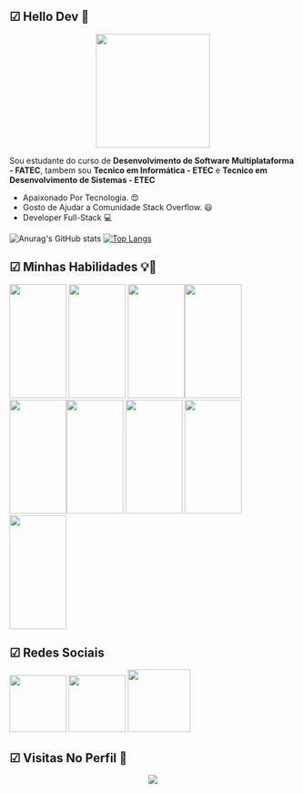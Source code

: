 ## ☑ Hello Dev 👊
<p align="center">
<img width="200px" src="https://i.pinimg.com/originals/26/6f/4e/266f4e921360ef518df4dd7e95a2b922.gif"></p>

Sou estudante do curso de **Desenvolvimento de Software Multiplataforma - FATEC**, tambem sou **Tecnico em Informática - ETEC** e **Tecnico em Desenvolvimento de Sistemas - ETEC**

-  Apaixonado Por Tecnologia. 😍
- Gosto de Ajudar a Comunidade Stack Overflow. 😃
- Developer Full-Stack 💻



![Anurag's GitHub stats](https://github-readme-stats.vercel.app/api?username=Zereis240620&show_icons=true&theme=tokyonight)
[![Top Langs](https://github-readme-stats.vercel.app/api/top-langs/?username=Zereis240620&layout=compact)](https://github.com/Zereis240620/github-readme-stats)
## ☑ Minhas Habilidades 💡🚀
<p float="left">
<img width="100px" 
	 height="200px"
src="https://cdn.jsdelivr.net/gh/devicons/devicon/icons/php/php-original.svg" />
<img width="100px"  
height="200px"
src="https://cdn.jsdelivr.net/gh/devicons/devicon/icons/javascript/javascript-original.svg" />
<img width="100px"  
height="200px"	src="https://cdn.jsdelivr.net/gh/devicons/devicon/icons/nodejs/nodejs-original-wordmark.svg" /><img width="100px"  
height="200px"	src="https://cdn.jsdelivr.net/gh/devicons/devicon/icons/python/python-original.svg" /><img width="100px"
height="200px" src="https://cdn.jsdelivr.net/gh/devicons/devicon/icons/mysql/mysql-original-wordmark.svg" /><img width="100px"
height="200px"
src="https://cdn.jsdelivr.net/gh/devicons/devicon/icons/postgresql/postgresql-original-wordmark.svg" />
<img 
width="100px"
height="200px"
src="https://cdn.jsdelivr.net/gh/devicons/devicon/icons/apache/apache-original-wordmark.svg" />
<img 
width="100px"
height="200px"
src="https://cdn.jsdelivr.net/gh/devicons/devicon/icons/html5/html5-original.svg" />
<img 
width="100px"
height="200px"
src="https://cdn.jsdelivr.net/gh/devicons/devicon/icons/css3/css3-original-wordmark.svg" />
</p>

## ☑ Redes Sociais
<a href="https://www.linkedin.com/in/jos%C3%A9-reis-m-de-oliveira-b16a55177">
<img width="100px" src="https://cdn-icons-png.flaticon.com/512/174/174857.png"></a>
<a href="https://stackexchange.com/users/14761443/z%c3%a9-reis-m-olliver"><img width="100px" src="https://cdn-icons-png.flaticon.com/512/2111/2111628.png"></a>
<a href="https://www.instagram.com/zrmolliver/"><img width="110px" src="https://cdn4.iconfinder.com/data/icons/picons-social/57/38-instagram-3-512.png"></a>

## ☑ Visitas No Perfil 👀
<p align="center"> 
   <img alingn="center" src="https://profile-counter.glitch.me/Zereis240620/count.svg" />
 </p>
